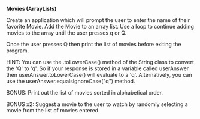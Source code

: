 **Movies (ArrayLists)**

Create an application which will prompt the user to enter the name of their favorite Movie. Add the Movie to an array list.  Use a loop to continue adding movies to the array until the user presses q or Q. 

Once the user presses Q then print the list of movies before exiting the program.

HINT: You can use the .toLowerCase() method of the String class to convert the 'Q' to 'q'. So if your response is stored in a variable called userAnswer then userAnswer.toLowerCase() will evaluate to a 'q'. Alternatively, you can use the userAnswer.equalsIgnoreCase("q") method.

BONUS: Print out the list of movies sorted in alphabetical order.

BONUS x2: Suggest a movie to the user to watch by randomly selecting a movie from the list of movies entered.